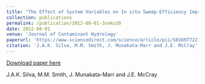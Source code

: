 ```yaml
---
title: "The Effect of System Variables on In situ Sweep-Efficiency Improvement via Viscosity Modification"
collection: publications
permalink: /publication/2012-08-01-Junko20
date: 2012-08-01
venue: 'Journal of Contaminant Hydrology'
paperurl: 'https://www.sciencedirect.com/science/article/pii/S0169772212000812?via%3Dihub'
citation: 'J.A.K. Silva, M.M. Smith, J. Munakata-Marr and J.E. McCray'
---
```


<a href='https://www.sciencedirect.com/science/article/pii/S0169772212000812?via%3Dihub'>Download paper here</a>

 J.A.K. Silva, M.M. Smith, J. Munakata-Marr and J.E. McCray
